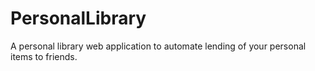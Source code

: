 # PersonalLibrary
A personal library web application to automate lending of your personal items to friends.
